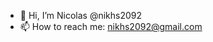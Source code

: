 - 👋 Hi, I’m Nicolas @nikhs2092
- 📫 How to reach me: nikhs2092@gmail.com

<!---
nikhs2092/nikhs2092 is a ✨ special ✨ repository because its `README.md` (this file) appears on your GitHub profile.
You can click the Preview link to take a look at your changes.
--->
